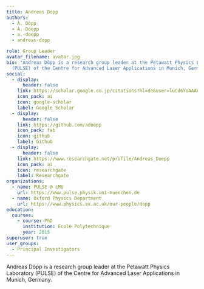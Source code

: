 ```yaml
---
title: Andreas Döpp
authors: 
  - A. Döpp
  - A. Doepp
  - a.-doepp
  - andreas-dopp

role: Group Leader
avatar_filename: avatar.jpg
bio: "Andreas Döpp is a research group leader at the Petawatt Physics Laboratory
  (PULSE) of the Centre for Advanced Laser Applications in Munich, Germany. "
social:
  - display:
      header: false
    link: https://scholar.google.co.jp/citations?hl=de&user=luCd6YoAAAAJ&view_op=list_works&sortby=pubdate
    icon_pack: ai
    icon: google-scholar
    label: Google Scholar
  - display:
      header: false
    link: https://github.com/adoepp
    icon_pack: fab
    icon: github
    label: Github
  - display:
      header: false
    link: https://www.researchgate.net/profile/Andreas_Doepp
    icon_pack: ai
    icon: researchgate
    label: Researchgate
organizations:
  - name: PULSE @ LMU
    url: https://www.pulse.physik.uni-muenchen.de
  - name: Oxford Physics Department
    url: https://www.physics.ox.ac.uk/our-people/dopp
education:
  courses:
    - course: PhD
      institution: Ecole Polytechnique
      year: 2015
superuser: true
user_groups:
  - Principal Investigators
---
```

Andreas Döpp is a research group leader at the Petawatt Physics Laboratory (PULSE) of the Centre for Advanced Laser Applications in Munich, Germany.